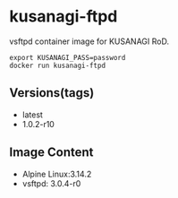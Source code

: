 # kusanagi-ftpd

vsftpd container image for KUSANAGI RoD.
```
export KUSANAGI_PASS=password
docker run kusanagi-ftpd
```

## Versions(tags)
- latest
- 1.0.2-r10

## Image Content
- Alpine Linux:3.14.2
- vsftpd: 3.0.4-r0

